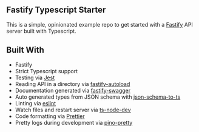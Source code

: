 ## Fastify Typescript Starter

This is a simple, opinionated example repo to get started with a [Fastify](https://www.fastify.io/) API server built with Typescript.

## Built With

- Fastify
- Strict Typescript support
- Testing via [Jest](https://jestjs.io/)
- Reading API in a directory via [fastify-autoload](https://github.com/fastify/fastify-autoload)
- Documentation generated via [fastify-swagger](https://github.com/fastify/fastify-swagger)
- Auto generated types from JSON schema with [json-schema-to-ts](https://www.npmjs.com/package/json-schema-to-ts)
- Linting via [eslint](https://eslint.org/)
- Watch files and restart server via [ts-node-dev](https://www.npmjs.com/package/ts-node-dev)
- Code formatting via [Prettier](https://prettier.io/)
- Pretty logs during development via [pino-pretty](https://github.com/pinojs/pino-pretty)
